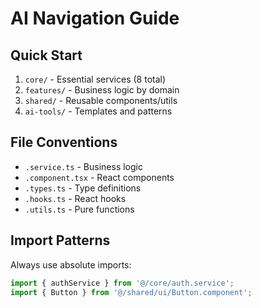 # AI Navigation Guide

## Quick Start
1. `core/` - Essential services (8 total)
2. `features/` - Business logic by domain
3. `shared/` - Reusable components/utils
4. `ai-tools/` - Templates and patterns

## File Conventions
- `.service.ts` - Business logic
- `.component.tsx` - React components  
- `.types.ts` - Type definitions
- `.hooks.ts` - React hooks
- `.utils.ts` - Pure functions

## Import Patterns
Always use absolute imports:
```typescript
import { authService } from '@/core/auth.service';
import { Button } from '@/shared/ui/Button.component';
```
